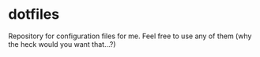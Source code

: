 # dotfiles

Repository for configuration files for me. Feel free to use any of them (why the heck would you want that...?)